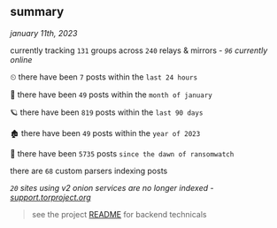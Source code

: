 
## summary
_january 11th, 2023_

currently tracking `131` groups across `240` relays & mirrors - _`96` currently online_

⏲ there have been `7` posts within the `last 24 hours`

🦈 there have been `49` posts within the `month of january`

🪐 there have been `819` posts within the `last 90 days`

🏚 there have been `49` posts within the `year of 2023`

🦕 there have been `5735` posts `since the dawn of ransomwatch`

there are `68` custom parsers indexing posts

_`20` sites using v2 onion services are no longer indexed - [support.torproject.org](https://support.torproject.org/onionservices/v2-deprecation/)_

> see the project [README](https://github.com/joshhighet/ransomwatch#ransomwatch--) for backend technicals
